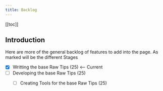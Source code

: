 ```yaml
---
title: Backlog
---
```


[[toc]]

## Introduction

Here are more of the general backlog of features to add into the page. As marked will be the different Stages

- [x] Writting the base Raw Tips (25) <-- Current
- [ ] Developing the base Raw Tips (25)
  - [ ] Creating Tools for the base Raw Tips (25)





